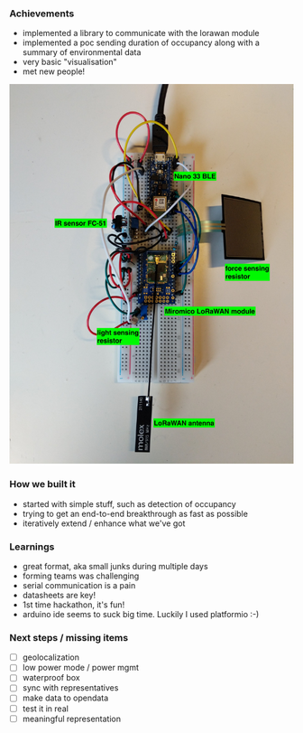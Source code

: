### Achievements
- implemented a library to communicate with the lorawan module
- implemented a poc sending duration of occupancy along with a summary of environmental data
- very basic "visualisation"
- met new people!

![result](/media/result.jpg)

### How we built it
- started with simple stuff, such as detection of occupancy
- trying to get an end-to-end breakthrough as fast as possible
- iteratively extend / enhance what we've got

### Learnings
- great format, aka small junks during multiple days
- forming teams was challenging
- serial communication is a pain
- datasheets are key!
- 1st time hackathon, it's fun!
- arduino ide seems to suck big time. Luckily I used platformio :-)

### Next steps / missing items
- [ ] geolocalization
- [ ] low power mode / power mgmt
- [ ] waterproof box
- [ ] sync with representatives
- [ ] make data to opendata
- [ ] test it in real
- [ ] meaningful representation
